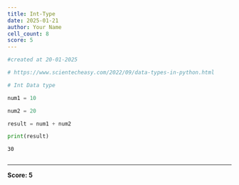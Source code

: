 ```yaml
---
title: Int-Type
date: 2025-01-21
author: Your Name
cell_count: 8
score: 5
---
```


```python
#created at 20-01-2025
```


```python
# https://www.scientecheasy.com/2022/09/data-types-in-python.html
```


```python
# Int Data type
```


```python
num1 = 10
```


```python
num2 = 20
```


```python
result = num1 + num2
```


```python
print(result)
```

    30



```python

```


---
**Score: 5**
